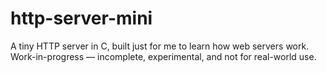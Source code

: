# http-server-mini
A tiny HTTP server in C, built just for me to learn how web servers work.
Work-in-progress — incomplete, experimental, and not for real-world use.
